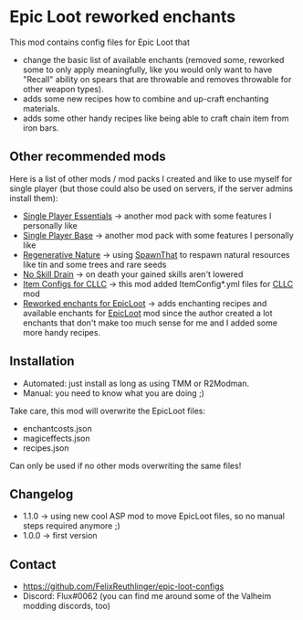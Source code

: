 # Epic Loot reworked enchants

This mod contains config files for Epic Loot that 
* change the basic list of available enchants (removed some, reworked some to only apply meaningfully, like
  you would only want to have "Recall" ability on spears that are throwable and removes throwable for other
  weapon types).
* adds some new recipes how to combine and up-craft enchanting materials.
* adds some other handy recipes like being able to craft chain item from iron bars.

## Other recommended mods

Here is a list of other mods / mod packs I created and like to use myself for single player (but those could also be
used on servers, if the server admins install them):
* [Single Player Essentials](https://valheim.thunderstore.io/package/FixItFelix/SinglePlayer_Essentials/)
  -> another mod pack with some features I personally like
* [Single Player Base](https://valheim.thunderstore.io/package/FixItFelix/SinglePlayer_Base/)
  -> another mod pack with some features I personally like
* [Regenerative Nature](https://valheim.thunderstore.io/package/FixItFelix/RegenerativeNature/)
  -> using [SpawnThat](https://valheim.thunderstore.io/package/ASharpPen/Spawn_That/) to respawn natural resources
  like tin and some trees and rare seeds
* [No Skill Drain](https://valheim.thunderstore.io/package/FixItFelix/NoSkillDrain/) -> on death your gained
  skills aren't lowered
* [Item Configs for CLLC](https://valheim.thunderstore.io/package/FixItFelix/CreatureLeveLAndLootControl_itemconfig/)
  -> this mod added ItemConfig*.yml files for
  [CLLC](https://valheim.thunderstore.io/package/Smoothbrain/CreatureLevelAndLootControl/) mod
* [Reworked enchants for EpicLoot](https://valheim.thunderstore.io/package/FixItFelix/EpicLoot_reworked_enchants/)
  -> adds enchanting recipes and available enchants for
  [EpicLoot](https://valheim.thunderstore.io/package/RandyKnapp/EpicLoot/) mod since the author created a lot enchants
  that don't make too much sense for me and I added some more handy recipes.

## Installation

* Automated: just install as long as using TMM or R2Modman.
* Manual: you need to know what you are doing ;)

Take care, this mod will overwrite the EpicLoot files:
* enchantcosts.json
* magiceffects.json
* recipes.json

Can only be used if no other mods overwriting the same files!

## Changelog

* 1.1.0 -> using new cool ASP mod to move EpicLoot files, so no manual steps required anymore ;)
* 1.0.0 -> first version

## Contact

* https://github.com/FelixReuthlinger/epic-loot-configs
* Discord: Flux#0062 (you can find me around some of the Valheim modding discords, too)
